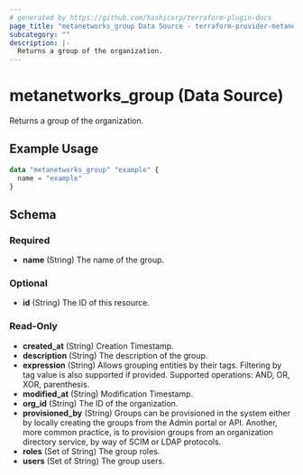 ```yaml
---
# generated by https://github.com/hashicorp/terraform-plugin-docs
page_title: "metanetworks_group Data Source - terraform-provider-metanetworks"
subcategory: ""
description: |-
  Returns a group of the organization.
---
```


# metanetworks_group (Data Source)

Returns a group of the organization.

## Example Usage

```terraform
data "metanetworks_group" "example" {
  name = "example"
}
```

<!-- schema generated by tfplugindocs -->
## Schema

### Required

- **name** (String) The name of the group.

### Optional

- **id** (String) The ID of this resource.

### Read-Only

- **created_at** (String) Creation Timestamp.
- **description** (String) The description of the group.
- **expression** (String) Allows grouping entities by their tags. Filtering by tag value is also supported if provided. Supported operations: AND, OR, XOR, parenthesis.
- **modified_at** (String) Modification Timestamp.
- **org_id** (String) The ID of the organization.
- **provisioned_by** (String) Groups can be provisioned in the system either by locally creating the groups from the Admin portal or API. Another, more common practice, is to provision groups from an organization directory service, by way of SCIM or LDAP protocols.
- **roles** (Set of String) The group roles.
- **users** (Set of String) The group users.


